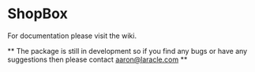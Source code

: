 # ShopBox

For documentation please visit the wiki.

** The package is still in development so if you find any bugs or have any suggestions then please contact aaron@laracle.com **